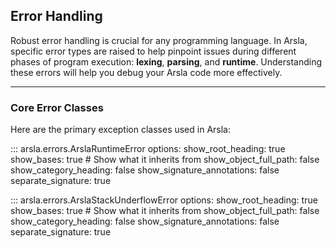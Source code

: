 ## Error Handling

Robust error handling is crucial for any programming language. In Arsla, specific error types are raised to help pinpoint issues during different phases of program execution: **lexing**, **parsing**, and **runtime**. Understanding these errors will help you debug your Arsla code more effectively.

---

### Core Error Classes

Here are the primary exception classes used in Arsla:

::: arsla.errors.ArslaRuntimeError
    options:
      show_root_heading: true
      show_bases: true # Show what it inherits from
      show_object_full_path: false
      show_category_heading: false
      show_signature_annotations: false
      separate_signature: true

::: arsla.errors.ArslaStackUnderflowError
    options:
      show_root_heading: true
      show_bases: true # Show what it inherits from
      show_object_full_path: false
      show_category_heading: false
      show_signature_annotations: false
      separate_signature: true
